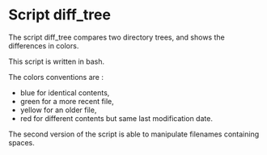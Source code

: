 Script diff\_tree
=================

The script diff\_tree compares two directory trees,
and shows the differences in colors.

This script is written in bash.

The colors conventions are :
- blue for identical contents,
- green for a more recent file,
- yellow for an older file,
- red for different contents but same last modification date.

The second version of the script is able to manipulate
filenames containing spaces.
